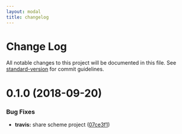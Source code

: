 ```yaml
---
layout: modal
title: changelog
---
```

# Change Log

All notable changes to this project will be documented in this file. See [standard-version](https://github.com/conventional-changelog/standard-version) for commit guidelines.

<a name="0.1.0"></a>
# 0.1.0 (2018-09-20)


### Bug Fixes

* **travis:** share scheme project ([07ce3f1](https://github.com/hectorerb/ios-mdm-dashboard/commit/07ce3f1))

